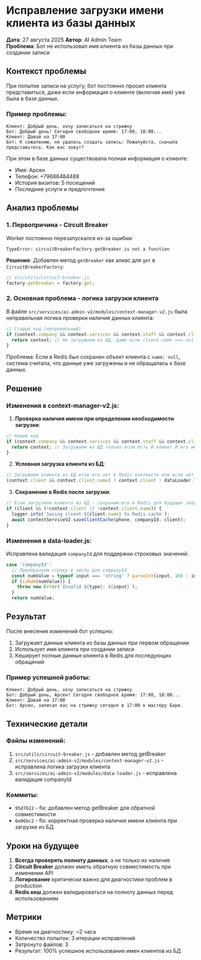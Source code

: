 # Исправление загрузки имени клиента из базы данных

**Дата**: 27 августа 2025
**Автор**: AI Admin Team  
**Проблема**: Бот не использовал имя клиента из базы данных при создании записи

## Контекст проблемы

При попытке записи на услугу, бот постоянно просил клиента представиться, даже если информация о клиенте (включая имя) уже была в базе данных.

### Пример проблемы:
```
Клиент: Добрый день, хочу записаться на стрижку
Бот: Добрый день! Сегодня свободное время: 17:00, 18:00...
Клиент: Давай на 17:00
Бот: К сожалению, не удалось создать запись: Пожалуйста, сначала представьтесь. Как вас зовут?
```

При этом в базе данных существовала полная информация о клиенте:
- Имя: Арсен
- Телефон: +79686484488
- История визитов: 5 посещений
- Последние услуги и предпочтения

## Анализ проблемы

### 1. Первопричина - Circuit Breaker
Worker постоянно перезапускался из-за ошибки:
```
TypeError: circuitBreakerFactory.getBreaker is not a function
```

**Решение**: Добавлен метод `getBreaker` как алиас для `get` в `CircuitBreakerFactory`:
```javascript
// src/utils/circuit-breaker.js
factory.getBreaker = factory.get;
```

### 2. Основная проблема - логика загрузки клиента

В файле `src/services/ai-admin-v2/modules/context-manager-v2.js` была неправильная логика проверки наличия данных клиента:

```javascript
// Старый код (неправильный)
if (context.company && context.services && context.staff && context.client) {
  return context; // Не загружаем из БД, даже если client.name === null
}
```

Проблема: Если в Redis был сохранен объект клиента с `name: null`, система считала, что данные уже загружены и не обращалась к базе данных.

## Решение

### Изменения в context-manager-v2.js:

1. **Проверка наличия имени при определении необходимости загрузки**:
```javascript
// Новый код
if (context.company && context.services && context.staff && context.client && context.client.name) {
  return context; // Загружаем из БД только если есть И клиент И его имя
}
```

2. **Условная загрузка клиента из БД**:
```javascript
// Загружаем клиента из БД если его нет в Redis контексте или если нет имени
(context.client && context.client.name) ? context.client : dataLoader.loadClient(phone, companyId)
```

3. **Сохранение в Redis после загрузки**:
```javascript
// Если загрузили клиента из БД - сохраним его в Redis для будущих запросов
if (client && (!context.client || !context.client.name)) {
  logger.info(`Saving client ${client.name} to Redis cache`);
  await contextServiceV2.saveClientCache(phone, companyId, client);
}
```

### Изменения в data-loader.js:

Исправлена валидация `companyId` для поддержки строковых значений:
```javascript
case 'companyId':
  // Преобразуем строку в число для companyId
  const numValue = typeof input === 'string' ? parseInt(input, 10) : input;
  if (isNaN(numValue)) {
    throw new Error(`Invalid ${type}: ${input}`);
  }
  return numValue;
```

## Результат

После внесения изменений бот успешно:
1. Загружает данные клиента из базы данных при первом обращении
2. Использует имя клиента при создании записи
3. Кеширует полные данные клиента в Redis для последующих обращений

### Пример успешной работы:
```
Клиент: Добрый день, хочу записаться на стрижку
Бот: Добрый день, Арсен! Сегодня свободное время: 17:00, 18:00...
Клиент: Давай на 17:00
Бот: Арсен, записал вас на стрижку сегодня в 17:00 к мастеру Бари.
```

## Технические детали

### Файлы изменений:
1. `src/utils/circuit-breaker.js` - добавлен метод getBreaker
2. `src/services/ai-admin-v2/modules/context-manager-v2.js` - исправлена логика загрузки клиента
3. `src/services/ai-admin-v2/modules/data-loader.js` - исправлена валидация companyId

### Коммиты:
- `95d7612` - fix: добавлен метод getBreaker для обратной совместимости
- `6e06bc2` - fix: корректная проверка наличия имени клиента при загрузке из БД

## Уроки на будущее

1. **Всегда проверять полноту данных**, а не только их наличие
2. **Circuit Breaker** должен иметь обратную совместимость при изменении API
3. **Логирование** критически важно для диагностики проблем в production
4. **Redis кеш** должен валидироваться на полноту данных перед использованием

## Метрики

- Время на диагностику: ~2 часа
- Количество попыток: 3 итерации исправлений
- Затронуто файлов: 3
- Результат: 100% успешное использование имен клиентов из БД